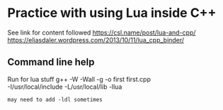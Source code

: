 # Practice with using Lua inside C++
See link for content followed
https://csl.name/post/lua-and-cpp/
https://eliasdaler.wordpress.com/2013/10/11/lua_cpp_binder/

## Command line help
Run for lua stuff
g++ -W -Wall -g -o first first.cpp \
    -I/usr/local/include -L/usr/local/lib -llua
    
    may need to add -ldl sometimes